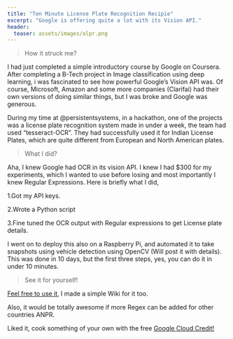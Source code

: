 ```yaml
---
title: "Ten Minute License Plate Recognition Recipie"
excerpt: "Google is offering quite a lot with its Vision API."
header:
  teaser: assets/images/alpr.png
---
```


>How it struck me?

I had just completed a simple introductory course by Google on Coursera. After completing a B-Tech project in Image classification using deep learning, i was fascinated to see how powerful Google’s Vision API was. Of course, Microsoft, Amazon and some more companies (Clarifai) had their own versions of doing similar things, but I was broke and Google was generous.

During my time at @persistentsystems, in a hackathon, one of the projects was a license plate recognition system made in under a week, the team had used “tesseract-OCR”. They had successfully used it for Indian License Plates, which are quite different from European and North American plates.
>What I did?

Aha, I knew Google had OCR in its vision API. I knew I had $300 for my experiments, which I wanted to use before losing and most importantly I knew Regular Expressions.
Here is briefly what I did,

  1.Got my API keys.
  
  2.Wrote a Python script 
  
  3.Fine tuned the OCR output with Regular expressions to get License plate details.

I went on to deploy this also on a Raspberry Pi, and automated it to take snapshots using vehicle detection using OpenCV (Will post it with details). This was done in 10 days, but the first three steps, yes, you can do it in under 10 minutes.
>See it for yourself!

[Feel free to use it](https://github.com/AjinkyaGhadge/Google-Cloud-based-ALPR), I made a simple Wiki for it too.

Also, it would be totally awesome if more Regex can be added for other countries ANPR.

Liked it, cook something of your own with the free [Google Cloud Credit!](https://cloud.google.com/free/)
